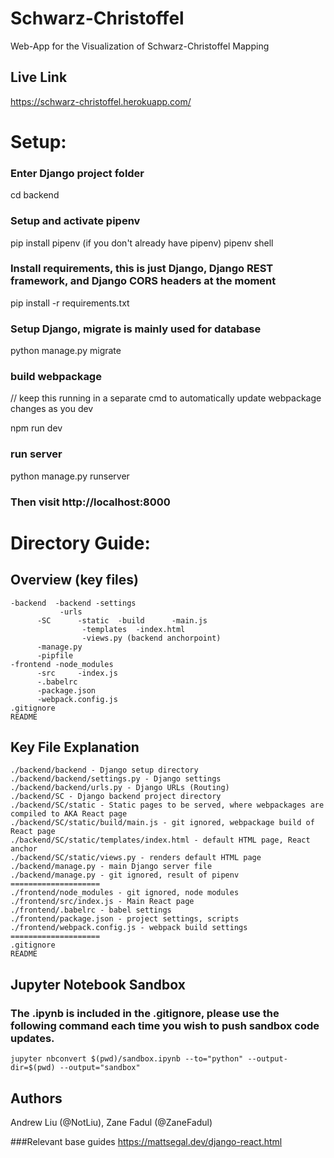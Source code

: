 # Schwarz-Christoffel

Web-App for the Visualization of Schwarz-Christoffel Mapping


## Live Link

https://schwarz-christoffel.herokuapp.com/

# Setup:

### Enter Django project folder

cd backend

### Setup and activate pipenv

pip install pipenv (if you don't already have pipenv)
pipenv shell

### Install requirements, this is just Django, Django REST framework, and Django CORS headers at the moment

pip install -r requirements.txt

### Setup Django, migrate is mainly used for database

python manage.py migrate

### build webpackage

// keep this running in a separate cmd to automatically update webpackage changes as you dev

npm run dev

### run server

python manage.py runserver

### Then visit http://localhost:8000

# Directory Guide:

## Overview (key files)

```
-backend  -backend -settings
	 	   -urls
	  -SC	   -static	-build		-main.js
		   		-templates	-index.html
		   		-views.py (backend anchorpoint)
	  -manage.py
	  -pipfile
-frontend -node_modules
	  -src	   -index.js
	  -.babelrc
	  -package.json
	  -webpack.config.js
.gitignore
README
```

## Key File Explanation

```
./backend/backend - Django setup directory
./backend/backend/settings.py - Django settings
./backend/backend/urls.py - Django URLs (Routing)
./backend/SC - Django backend project directory
./backend/SC/static - Static pages to be served, where webpackages are compiled to AKA React page
./backend/SC/static/build/main.js - git ignored, webpackage build of React page
./backend/SC/static/templates/index.html - default HTML page, React anchor
./backend/SC/static/views.py - renders default HTML page
./backend/manage.py - main Django server file
./backend/manage.py - git ignored, result of pipenv
====================
./frontend/node_modules - git ignored, node modules
./frontend/src/index.js - Main React page
./frontend/.babelrc - babel settings
./frontend/package.json - project settings, scripts
./frontend/webpack.config.js - webpack build settings
====================
.gitignore
README
```

## Jupyter Notebook Sandbox

### The .ipynb is included in the .gitignore, please use the following command each time you wish to push sandbox code updates.

```
jupyter nbconvert $(pwd)/sandbox.ipynb --to="python" --output-dir=$(pwd) --output="sandbox"
```

## Authors

Andrew Liu (@NotLiu), Zane Fadul (@ZaneFadul)


###Relevant base guides
https://mattsegal.dev/django-react.html
